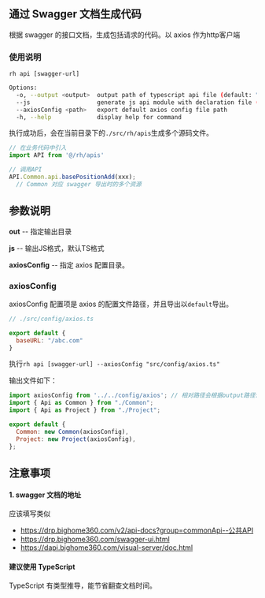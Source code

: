 ## 通过 Swagger 文档生成代码

根据 swagger 的接口文档，生成包括请求的代码。以 axios 作为http客户端

### 使用说明

`rh api [swagger-url]`

```bash
Options:
  -o, --output <output>  output path of typescript api file (default: "./src/.rh/apis")
  --js                   generate js api module with declaration file (default: false)
  --axiosConfig <path>   export default axios config file path
  -h, --help             display help for command
```

执行成功后，会在当前目录下的`./src/rh/apis`生成多个源码文件。

```js
// 在业务代码中引入
import API from '@/rh/apis'

// 调用API
API.Common.api.basePositionAdd(xxx); 
  // Common 对应 swagger 导出时的多个资源
```

## 参数说明

**out**  --  指定输出目录

**js**  --  输出JS格式，默认TS格式

**axiosConfig**  --  指定 axios 配置目录。

### axiosConfig

axiosConfig 配置项是 axios 的配置文件路径，并且导出以`default`导出。

```js
// ./src/config/axios.ts

export default {
  baseURL: "/abc.com"
}
```

执行`rh api [swagger-url] --axiosConfig "src/config/axios.ts"`

输出文件如下：

```js
import axiosConfig from '../../config/axios'; // 相对路径会根据output路径计算
import { Api as Common } from "./Common";
import { Api as Project } from "./Project";

export default {
  Common: new Common(axiosConfig),
  Project: new Project(axiosConfig),
};
```

## 注意事项

#### 1. swagger 文档的地址

应该填写类似 

- https://drp.bighome360.com/v2/api-docs?group=commonApi--公共API
- https://drp.bighome360.com/swagger-ui.html
- https://dapi.bighome360.com/visual-server/doc.html

#### 建议使用 TypeScript

TypeScript 有类型推导，能节省翻查文档时间。